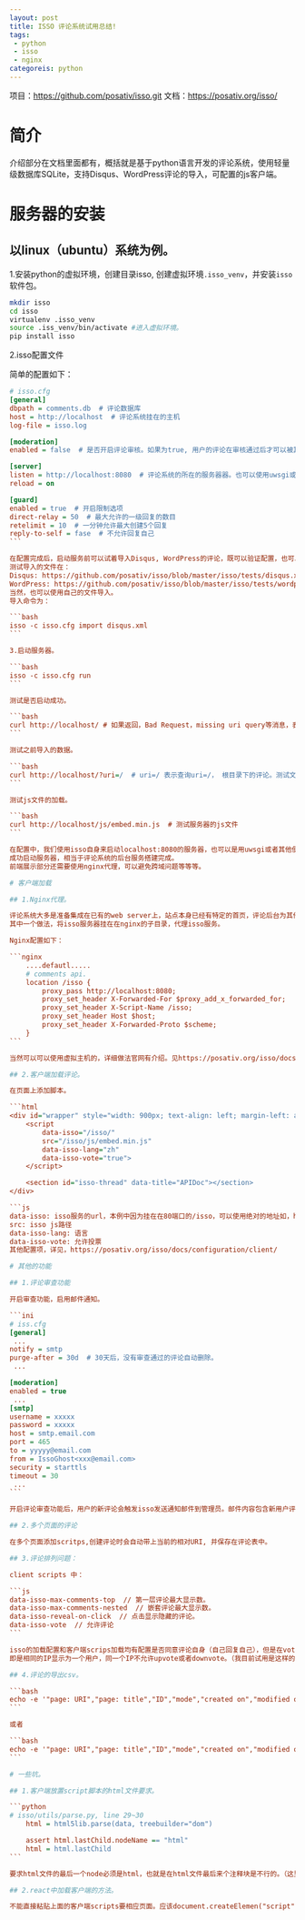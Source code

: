```yaml
---
layout: post
title: ISSO 评论系统试用总结!
tags:
 - python
 - isso
 - nginx
categoreis: python
---
```


项目：https://github.com/posativ/isso.git
文档：https://posativ.org/isso/

# 简介

介绍部分在文档里面都有，概括就是基于python语言开发的评论系统，使用轻量级数据库SQLite，支持Disqus、WordPress评论的导入，可配置的js客户端。

# 服务器的安装

## 以linux（ubuntu）系统为例。

1.安装python的虚拟环境，创建目录isso, 创建虚拟环境`.isso_venv`，并安装`isso`软件包。

```bash
mkdir isso
cd isso
virtualenv .isso_venv
source .iss_venv/bin/activate #进入虚拟环境。
pip install isso
```

2.isso配置文件

简单的配置如下：

````ini
# isso.cfg
[general]
dbpath = comments.db  # 评论数据库
host = http://localhost  # 评论系统挂在的主机
log-file = isso.log

[moderation]
enabled = false  # 是否开启评论审核。如果为true, 用户的评论在审核通过后才可以被其他用户看到。简单服务器可以向disabled = false。

[server]
listen = http://localhost:8080  # 评论系统的所在的服务器器。也可以使用uwsgi或者其他工具启动服务器。详情见官方文档描述。
reload = on

[guard]
enabled = true  # 开启限制选项
direct-relay = 50  # 最大允许的一级回复的数目
retelimit = 10  # 一分钟允许最大创建5个回复
reply-to-self = fase  # 不允许回复自己
```

在配置完成后，启动服务前可以试着导入Disqus, WordPress的评论，既可以验证配置，也可以为后面提供测试数据。
测试导入的文件在：
Disqus: https://github.com/posativ/isso/blob/master/isso/tests/disqus.xml
WordPress: https://github.com/posativ/isso/blob/master/isso/tests/wordpress.xml
当然，也可以使用自己的文件导入。
导入命令为：

```bash
isso -c isso.cfg import disqus.xml
```

3.启动服务器。

```bash
isso -c isso.cfg run
```

测试是否启动成功。

```bash
curl http://localhost/ # 如果返回，Bad Request，missing uri query等消息，表示服务启动成功。
```

测试之前导入的数据。

```bash
curl http://localhost/?uri=/  # uri=/ 表示查询uri=/， 根目录下的评论。测试文件Disqus.xml中的正是根目录下的评论。
```

测试js文件的加载。

```bash
curl http://localhost/js/embed.min.js  # 测试服务器的js文件
```

在配置中，我们使用isso自身来启动localhost:8080的服务器，也可以是用uwsgi或者其他便于管理的启动工具，来管理服务器。
成功启动服务器，相当于评论系统的后台服务搭建完成。
前端展示部分还需要使用nginx代理，可以避免跨域问题等等等。

# 客户端加载

## 1.Nginx代理。

评论系统大多是准备集成在已有的web server上，站点本身已经有特定的首页，评论后台为其他提供API服务即可。
其中一个做法，将isso服务器挂在在nginx的子目录，代理isso服务。

Nginx配置如下：

```nginx
	....defautl.....
	# comments api.
	location /isso {
		proxy_pass http://localhost:8080;
		proxy_set_header X-Forwarded-For $proxy_add_x_forwarded_for;
        proxy_set_header X-Script-Name /isso;
        proxy_set_header Host $host;
        proxy_set_header X-Forwarded-Proto $scheme;
	}
```

当然可以可以使用虚拟主机的，详细做法官网有介绍。见https://posativ.org/isso/docs/quickstart/#id3

## 2.客户端加载评论。

在页面上添加脚本。

```html
<div id="wrapper" style="width: 900px; text-align: left; margin-left: auto; margin-right: auto;">
    <script 
    	data-isso="/isso/"
        src="/isso/js/embed.min.js"
        data-isso-lang="zh"
        data-isso-vote="true">
    </script>

    <section id="isso-thread" data-title="APIDoc"></section>
</div>

```js
data-isso: isso服务的url，本例中因为挂在在80端口的/isso，可以使用绝对的地址如，http://exampe.tld/isso/
src: isso js路径
data-isso-lang: 语言
data-isso-vote: 允许投票
其他配置项，详见，https://posativ.org/isso/docs/configuration/client/

# 其他的功能

## 1.评论审查功能

开启审查功能，启用邮件通知。

```ini
# iss.cfg
[general]
 ...
notify = smtp
purge-after = 30d  # 30天后，没有审查通过的评论自动删除。
 ...

[moderation]
enabled = true
 ...
[smtp]
username = xxxxx
password = xxxxx
host = smtp.email.com
port = 465
to = yyyyy@email.com
from = IssoGhost<xxx@email.com>
security = starttls
timeout = 30
 ...
```

开启评论审查功能后，用户的新评论会触发isso发送通知邮件到管理员。邮件内容包含新用户评论信息，删除评论的链接和激活评论的链接。审查通过的评论才能被其他用户看到。

## 2.多个页面的评论

在多个页面添加scritps,创建评论时会自动带上当前的相对URI, 并保存在评论表中。

## 3.评论排列问题：

client scripts 中：

```js
data-isso-max-comments-top  // 第一层评论最大显示数。
data-isso-max-comments-nested  // 嵌套评论最大显示数。
data-isso-reveal-on-click  // 点击显示隐藏的评论。
data-isso-vote  // 允许评论
```

isso的加载配置和客户端scrips加载均有配置是否同意评论自身（自己回复自己），但是在vote（投票）上，却是不可以自己给自己投票。
即是相同的IP显示为一个用户，同一个IP不允许upvote或者downvote。（我目前试用是这样的情况）。

## 4.评论的导出csv。

```bash
echo -e '"page: URI","page: title","ID","mode","created on","modified on","author: name","author: email","author: website","author: IP","likes","dislikes","voters","text"\n'"$(sqlite3 comments.db -csv 'SELECT threads.uri, threads.title, comments.id, comments.mode, datetime(comments.created, "unixepoch", "localtime"), datetime(comments.modified, "unixepoch", "localtime"), comments.author, comments.email, comments.website, comments.remote_addr, comments.likes, comments.dislikes, comments.voters,comments.text FROM comments INNER JOIN threads ON comments.tid=threads.id')" > export.csv
```

或者

```bash
echo -e '"page: URI","page: title","ID","mode","created on","modified on","author: name","author: email","author: website","author: IP","likes","dislikes","voters","text"\n'"$(sqlite3 /path/to/your/isso.db -csv 'SELECT threads.uri, threads.title, comments.id, comments.mode, comments.created, comments.modified, comments.author, comments.email, comments.website, comments.remote_addr, comments.likes, comments.dislikes, comments.voters,comments.text FROM comments INNER JOIN threads ON comments.tid=threads.id')" > export.csv
```

# 一些坑。

## 1.客户端放置script脚本的html文件要求。

```python
# isso/utils/parse.py, line 29~30
    html = html5lib.parse(data, treebuilder="dom")

    assert html.lastChild.nodeName == "html"
    html = html.lastChild
```

要求html文件的最后一个node必须是html，也就是在html文件最后来个注释块是不行的。（这里还没有弄懂为什么）

## 2.react中加载客户端的方法。

不能直接粘贴上面的客户端scripts要相应页面。应该document.createElemen("script"),document.createElement("section"),并给之赋予相对应的属性，"isso-thread", "src", "data-isso", "data-isso-lang", "data-isso-vote"等。
